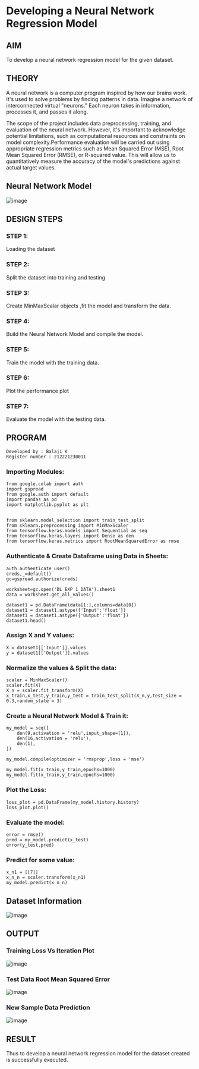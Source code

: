 # Developing a Neural Network Regression Model

## AIM

To develop a neural network regression model for the given dataset.

## THEORY

A neural network is a computer program inspired by how our brains work. It's used to solve problems by finding patterns in data. Imagine a network of interconnected virtual "neurons." Each neuron takes in information, processes it, and passes it along.

The scope of the project includes data preprocessing, training, and evaluation of the neural network. However, it's important to acknowledge potential limitations, such as computational resources and constraints on model complexity.Performance evaluation will be carried out using appropriate regression metrics such as Mean Squared Error (MSE), Root Mean Squared Error (RMSE), or R-squared value. This will allow us to quantitatively measure the accuracy of the model's predictions against actual target values.

## Neural Network Model
![image](https://github.com/balaji-21005757/basic-nn-model/assets/94372294/0f57244e-8594-42b7-9740-7c13f654567c)


## DESIGN STEPS

### STEP 1:

Loading the dataset

### STEP 2:

Split the dataset into training and testing

### STEP 3:

Create MinMaxScalar objects ,fit the model and transform the data.

### STEP 4:

Build the Neural Network Model and compile the model.

### STEP 5:

Train the model with the training data.

### STEP 6:

Plot the performance plot

### STEP 7:

Evaluate the model with the testing data.

## PROGRAM
```
Developed by : Balaji K
Register number : 212221230011
```
### Importing Modules:
```
from google.colab import auth
import gspread
from google.auth import default
import pandas as pd
import matplotlib.pyplot as plt


from sklearn.model_selection import train_test_split
from sklearn.preprocessing import MinMaxScaler
from tensorflow.keras.models import Sequential as seq
from tensorflow.keras.layers import Dense as den
from tensorflow.keras.metrics import RootMeanSquaredError as rmse
```
### Authenticate & Create Dataframe using Data in Sheets:
```
auth.authenticate_user()
creds,_=default()
gc=gspread.authorize(creds)

worksheet=gc.open('DL EXP 1 DATA').sheet1
data = worksheet.get_all_values()

dataset1 = pd.DataFrame(data[1:],columns=data[0])
dataset1 = dataset1.astype({'Input':'float'})
dataset1 = dataset1.astype({'Output':'float'})
dataset1.head()
```
### Assign X and Y values:
```
X = dataset1[['Input']].values
y = dataset1[['Output']].values
```
### Normalize the values & Split the data:
```
scaler = MinMaxScaler()
scaler.fit(X)
X_n = scaler.fit_transform(X)
x_train,x_test,y_train,y_test = train_test_split(X_n,y,test_size = 0.3,random_state = 3)
```
### Create a Neural Network Model & Train it: 
```
my_model = seq([
    den(9,activation = 'relu',input_shape=[1]),
    den(16,activation = 'relu'),
    den(1),
])

my_model.compile(optimizer = 'rmsprop',loss = 'mse')

my_model.fit(x_train,y_train,epochs=1000)
my_model.fit(x_train,y_train,epochs=1000)
```
### Plot the Loss:
```
loss_plot = pd.DataFrame(my_model.history.history)
loss_plot.plot()
```
### Evaluate the model:
```
error = rmse()
pred = my_model.predict(x_test)
error(y_test,pred)
```
### Predict for some value:
```
x_n1 = [[7]]
x_n_n = scaler.transform(x_n1)
my_model.predict(x_n_n)
```
## Dataset Information
![image](https://github.com/balaji-21005757/basic-nn-model/assets/94372294/43f4b99f-d475-4489-b84a-d698f10017b5)

## OUTPUT

### Training Loss Vs Iteration Plot

![image](https://github.com/balaji-21005757/basic-nn-model/assets/94372294/0231571c-dacb-4e58-824a-cd6de617663a)


### Test Data Root Mean Squared Error

![image](https://github.com/balaji-21005757/basic-nn-model/assets/94372294/330d7e0e-82c9-414c-96bc-0e539a65fe4f)


### New Sample Data Prediction

![image](https://github.com/balaji-21005757/basic-nn-model/assets/94372294/1c125dab-8ad1-4891-92e5-de64509ad95d)



## RESULT
Thus to develop a neural network regression model for the dataset created is successfully executed.
